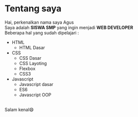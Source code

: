 # Tentang saya
Hai, perkenalkan nama saya Agus<br>
Saya adalah **SISWA SMP** yang ingin menjadi **WEB DEVELOPER**<br>
Beberapa hal yang sudah dipelajari :
- HTML
  - HTML Dasar
- CSS
  - CSS Dasar
  - CSS Layoting
  - Flexbox
  - CSS3
- Javascript
  - Javascript dasar
  - ES6
  - Javascript OOP
<br>
Salam kenal😄
